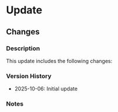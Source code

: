 # Update

## Changes

### Description
This update includes the following changes:

### Version History
- 2025-10-06: Initial update

### Notes